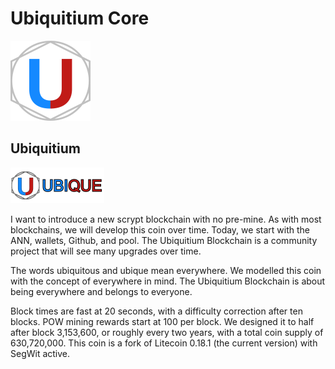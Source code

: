Ubiquitium Core
===================================== 
![](share/pixmaps/bitcoin128.png)

Ubiquitium
---------------- 
![](share/pixmaps/nsis-header.bmp)

I want to introduce a new scrypt blockchain with no pre-mine.  As with most blockchains, we will develop this coin over time.  Today, we start with the ANN, wallets, Github, and pool.  The Ubiquitium Blockchain is a community project that will see many upgrades over time.

The words ubiquitous and ubique mean everywhere.  We modelled this coin with the concept of everywhere in mind.  The Ubiquitium Blockchain is about being everywhere and belongs to everyone. 

Block times are fast at 20 seconds, with a difficulty correction after ten blocks.  POW mining rewards start at 100 per block.  We designed it to half after block 3,153,600, or roughly every two years, with a total coin supply of 630,720,000.  This coin is a fork of Litecoin 0.18.1 (the current version) with SegWit active.
